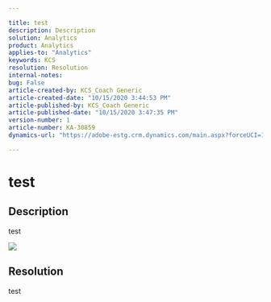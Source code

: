 ```yaml
---

title: test  
description: Description  
solution: Analytics  
product: Analytics  
applies-to: "Analytics"  
keywords: KCS  
resolution: Resolution  
internal-notes:   
bug: False  
article-created-by: KCS_Coach Generic  
article-created-date: "10/15/2020 3:44:53 PM"  
article-published-by: KCS_Coach Generic  
article-published-date: "10/15/2020 3:47:35 PM"  
version-number: 1  
article-number: KA-30859  
dynamics-url: "https://adobe-estg.crm.dynamics.com/main.aspx?forceUCI=1&pagetype=entityrecord&etn=knowledgearticle&id=1d970a59-fd0e-eb11-a813-000d3a35ed4e"

---
```


# test

## Description

test

![](https://adobe.sharepoint.com/sites/D365Attachments-Non-Prod/knowledgearticle/test_1D970A59FD0EEB11A813000D3A35ED4E/Language%20code%20mapping.png)

## Resolution

test
